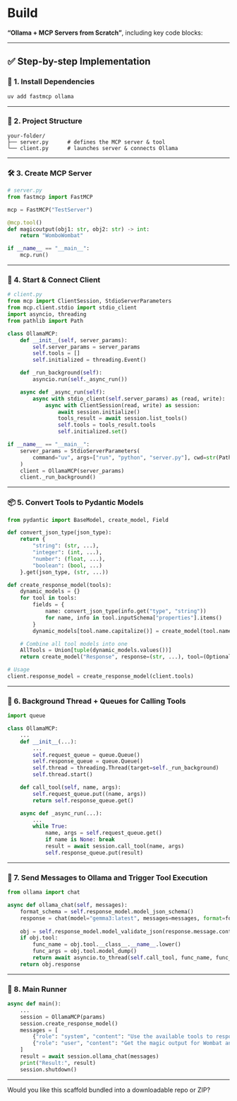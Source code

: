 # Build

**“Ollama + MCP Servers from Scratch”**, including key code blocks:

---

## ✅ **Step-by-step Implementation**

### 🧱 1. **Install Dependencies**

```bash
uv add fastmcp ollama
```

---

### 📁 2. **Project Structure**

```
your-folder/
├── server.py      # defines the MCP server & tool
└── client.py      # launches server & connects Ollama
```

---

### 🛠 3. **Create MCP Server**

```python
# server.py
from fastmcp import FastMCP

mcp = FastMCP("TestServer")

@mcp.tool()
def magicoutput(obj1: str, obj2: str) -> int:
    return "WomboWombat"

if __name__ == "__main__":
    mcp.run()
```

---

### 🔌 4. **Start & Connect Client**

```python
# client.py
from mcp import ClientSession, StdioServerParameters
from mcp.client.stdio import stdio_client
import asyncio, threading
from pathlib import Path

class OllamaMCP:
    def __init__(self, server_params):
        self.server_params = server_params
        self.tools = []
        self.initialized = threading.Event()

    def _run_background(self):
        asyncio.run(self._async_run())

    async def _async_run(self):
        async with stdio_client(self.server_params) as (read, write):
            async with ClientSession(read, write) as session:
                await session.initialize()
                tools_result = await session.list_tools()
                self.tools = tools_result.tools
                self.initialized.set()

if __name__ == "__main__":
    server_params = StdioServerParameters(
        command="uv", args=["run", "python", "server.py"], cwd=str(Path.cwd())
    )
    client = OllamaMCP(server_params)
    client._run_background()
```

---

### 📦 5. **Convert Tools to Pydantic Models**

```python
from pydantic import BaseModel, create_model, Field

def convert_json_type(json_type):
    return {
        "string": (str, ...),
        "integer": (int, ...),
        "number": (float, ...),
        "boolean": (bool, ...)
    }.get(json_type, (str, ...))

def create_response_model(tools):
    dynamic_models = {}
    for tool in tools:
        fields = {
            name: convert_json_type(info.get("type", "string"))
            for name, info in tool.inputSchema["properties"].items()
        }
        dynamic_models[tool.name.capitalize()] = create_model(tool.name.capitalize(), **fields)

    # Combine all tool models into one
    AllTools = Union[tuple(dynamic_models.values())]
    return create_model("Response", response=(str, ...), tool=(Optional[AllTools], Field(None)))

# Usage
client.response_model = create_response_model(client.tools)
```

---

### 🧵 6. **Background Thread + Queues for Calling Tools**

```python
import queue

class OllamaMCP:
    ...
    def __init__(...):
        ...
        self.request_queue = queue.Queue()
        self.response_queue = queue.Queue()
        self.thread = threading.Thread(target=self._run_background)
        self.thread.start()

    def call_tool(self, name, args):
        self.request_queue.put((name, args))
        return self.response_queue.get()

    async def _async_run(...):
        ...
        while True:
            name, args = self.request_queue.get()
            if name is None: break
            result = await session.call_tool(name, args)
            self.response_queue.put(result)
```

---

### 🤖 7. **Send Messages to Ollama and Trigger Tool Execution**

```python
from ollama import chat

async def ollama_chat(self, messages):
    format_schema = self.response_model.model_json_schema()
    response = chat(model="gemma3:latest", messages=messages, format=format_schema)
    
    obj = self.response_model.model_validate_json(response.message.content)
    if obj.tool:
        func_name = obj.tool.__class__.__name__.lower()
        func_args = obj.tool.model_dump()
        return await asyncio.to_thread(self.call_tool, func_name, func_args)
    return obj.response
```

---

### 🏁 8. **Main Runner**

```python
async def main():
    ...
    session = OllamaMCP(params)
    session.create_response_model()
    messages = [
        {"role": "system", "content": "Use the available tools to respond."},
        {"role": "user", "content": "Get the magic output for Wombat and Dog."}
    ]
    result = await session.ollama_chat(messages)
    print("Result:", result)
    session.shutdown()
```

---

Would you like this scaffold bundled into a downloadable repo or ZIP?
